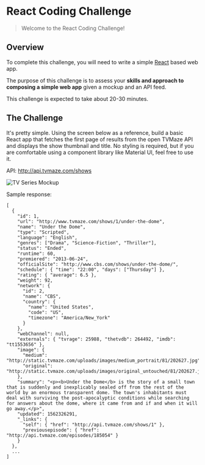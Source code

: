 # React Coding Challenge

> Welcome to the React Coding Challenge!

## Overview

To complete this challenge, you will need to write a simple [React](https://facebook.github.io/react/) based web app.

The purpose of this challenge is to assess your **skills and approach to composing a simple web app** given a mockup and an API feed.

This challenge is expected to take about 20-30 minutes.

## The Challenge

It's pretty simple. Using the screen below as a reference, build a basic React app that fetches the first page of results from the open TVMaze API and displays the show thumbnail and title. No styling is required, but if you are comfortable using a component library like Material UI, feel free to use it.

API: http://api.tvmaze.com/shows

![TV Series Mockup](./screens/2-series.jpg)

Sample response:

```
[
  {
    "id": 1,
    "url": "http://www.tvmaze.com/shows/1/under-the-dome",
    "name": "Under the Dome",
    "type": "Scripted",
    "language": "English",
    "genres": ["Drama", "Science-Fiction", "Thriller"],
    "status": "Ended",
    "runtime": 60,
    "premiered": "2013-06-24",
    "officialSite": "http://www.cbs.com/shows/under-the-dome/",
    "schedule": { "time": "22:00", "days": ["Thursday"] },
    "rating": { "average": 6.5 },
    "weight": 92,
    "network": {
      "id": 2,
      "name": "CBS",
      "country": {
        "name": "United States",
        "code": "US",
        "timezone": "America/New_York"
      }
    },
    "webChannel": null,
    "externals": { "tvrage": 25988, "thetvdb": 264492, "imdb": "tt1553656" },
    "image": {
      "medium": "http://static.tvmaze.com/uploads/images/medium_portrait/81/202627.jpg",
      "original": "http://static.tvmaze.com/uploads/images/original_untouched/81/202627.jpg"
    },
    "summary": "<p><b>Under the Dome</b> is the story of a small town that is suddenly and inexplicably sealed off from the rest of the world by an enormous transparent dome. The town's inhabitants must deal with surviving the post-apocalyptic conditions while searching for answers about the dome, where it came from and if and when it will go away.</p>",
    "updated": 1562326291,
    "_links": {
      "self": { "href": "http://api.tvmaze.com/shows/1" },
      "previousepisode": { "href": "http://api.tvmaze.com/episodes/185054" }
    }
  },
  ...
]
```
